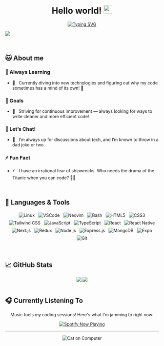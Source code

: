 <h1 align="center">
<h1 align="center">
Hello world!
  <img src="https://media.giphy.com/media/hvRJCLFzcasrR4ia7z/giphy.gif" width="28">
</h1>

<p align="center">
  <a href="https://git.io/typing-svg">
    <img src="https://readme-typing-svg.demolab.com?font=Courier+New&duration=5010&pause=1000&color=00FF2C&background=000000&multiline=true&width=450&height=200&lines=%24+echo+%22Hello%2C+I'm+Aldric+Bottreau%22;Hello%2C+I'm+Aldric+Bottreau;%24+echo+%22I'm+a+Fullstack+Developer%22;I'm+a+Fullstack+Developer" alt="Typing SVG" />
  </a>
</p>

![](https://api.visitorbadge.io/api/VisitorHit?user=0xhel&repo=github-visitors-badge&countColor=000000)

<br>

## 🐱​ About me

### 🌱 Always Learning
- 🔭 &nbsp; Currently diving into new technologies and figuring out why my code sometimes has a mind of its own! 🤖

### 🥅 Goals
- 🥅 &nbsp; Striving for continuous improvement — always looking for ways to write cleaner and more efficient code!

### 💬 Let’s Chat!
- 💬 &nbsp; I’m always up for discussions about tech, and I’m known to throw in a dad joke or two.

### ⚡ Fun Fact
- ⚡ &nbsp; I have an irrational fear of shipwrecks. Who needs the drama of the Titanic when you can code? 🚢😱

<br>

## 🔧 Languages & Tools

<p align="center">
  <img src="https://img.shields.io/badge/Linux-FCC624?style=for-the-badge&logo=linux&logoColor=black" alt="Linux" style="vertical-align:top; margin:4px"/>
  <img src="https://img.shields.io/badge/Visual_Studio_Code-0078D4?style=for-the-badge&logo=visual-studio-code&logoColor=white" alt="VSCode" style="vertical-align:top; margin:4px"/>
  <img src="https://img.shields.io/badge/Neovim-57A143?style=for-the-badge&logo=neovim&logoColor=white" alt="Neovim" style="vertical-align:top; margin:4px"/>
  <img src="https://img.shields.io/badge/Bash-4EAA25?style=for-the-badge&logo=gnu-bash&logoColor=white" alt="Bash" style="vertical-align:top; margin:4px"/>
  <img src="https://img.shields.io/badge/HTML5-E34F26?style=for-the-badge&logo=html5&logoColor=white" alt="HTML5" style="vertical-align:top; margin:4px"/>
  <img src="https://img.shields.io/badge/CSS3-1572B6?style=for-the-badge&logo=css3&logoColor=white" alt="CSS3" style="vertical-align:top; margin:4px"/>
  <img src="https://img.shields.io/badge/Tailwind_CSS-06B6D4?style=for-the-badge&logo=tailwind-css&logoColor=white" alt="Tailwind CSS" style="vertical-align:top; margin:4px"/>
  <img src="https://img.shields.io/badge/JavaScript-F7DF1E?style=for-the-badge&logo=javascript&logoColor=black" alt="JavaScript" style="vertical-align:top; margin:4px"/>
  <img src="https://img.shields.io/badge/TypeScript-007ACC?style=for-the-badge&logo=typescript&logoColor=white" alt="TypeScript" style="vertical-align:top; margin:4px"/>
  <img src="https://img.shields.io/badge/React-20232A?style=for-the-badge&logo=react&logoColor=61DAFB" alt="React" style="vertical-align:top; margin:4px"/>
  <img src="https://img.shields.io/badge/React_Native-61DAFB?style=for-the-badge&logo=react&logoColor=black" alt="React Native" style="vertical-align:top; margin:4px"/>
  <img src="https://img.shields.io/badge/Next.js-000000?style=for-the-badge&logo=next.js&logoColor=white" alt="Next.js" style="vertical-align:top; margin:4px"/>
  <img src="https://img.shields.io/badge/Redux-764ABC?style=for-the-badge&logo=redux&logoColor=white" alt="Redux" style="vertical-align:top; margin:4px"/>
  <img src="https://img.shields.io/badge/Node.js-43853D?style=for-the-badge&logo=node.js&logoColor=white" alt="Node.js" style="vertical-align:top; margin:4px"/>
  <img src="https://img.shields.io/badge/Express.js-000000?style=for-the-badge&logo=express&logoColor=white" alt="Express.js" style="vertical-align:top; margin:4px"/>
  <img src="https://img.shields.io/badge/MongoDB-47A248?style=for-the-badge&logo=mongodb&logoColor=white" alt="MongoDB" style="vertical-align:top; margin:4px"/>
  <img src="https://img.shields.io/badge/Expo-000020?style=for-the-badge&logo=expo&logoColor=white" alt="Expo" style="vertical-align:top; margin:4px"/>
  <img src="https://img.shields.io/badge/Git-F05032?style=for-the-badge&logo=git&logoColor=white" alt="Git" style="vertical-align:top; margin:4px"/>
</p>

<br>

## 📈 GitHub Stats

<div align="center">
  <a href="https://github.com/0xhel">
    <img align="center" src="https://github-readme-stats.vercel.app/api?username=0xhel&show_icons=true&line_height=27&bg_color=000000&title_color=00FF00&text_color=00FF00&count_private=true&cache_seconds=1800" />
  </a>
  <a href="https://github.com/0xhel">
    <img align="center" src="https://github-readme-stats.vercel.app/api/top-langs/?username=0xhel&langs_count=3&bg_color=000000&title_color=00FF00&text_color=00FF00" />
  </a>
</div>

<br>

## 🎧 Currently Listening To

<p align="center">
  Music fuels my coding sessions! Here's what I'm jamming to right now:
</p>

<div align="center">
  <a href="https://github.com/kittinan/spotify-github-profile">
    <img src="https://spotify-github-profile.kittinanx.com/api/view?uid=31m3djlmresd6niu2ctcamitd2yq&cover_image=true&theme=default&show_offline=false&background_color=121212&interchange=false" alt="Spotify Now Playing" />
  </a>
</div>

---

<div align="center">
  <img src="https://media1.tenor.com/m/yQ6QlIyJf-EAAAAC/cats-computer.gif" alt="Cat on Computer"/>
</div>
